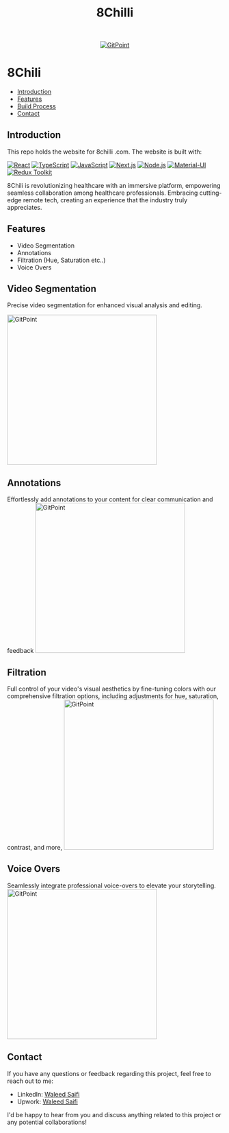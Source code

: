 <h1 align="center"> 8Chilli </h1> <br>
<p align="center">
  <a href="https://gitpoint.co/">
    <img alt="GitPoint" title="GitPoint" src="https://d2c0db5b8fb27c1c9887-9b32efc83a6b298bb22e7a1df0837426.ssl.cf2.rackcdn.com/12297217-hintvr-imitation-2116x1446.jpeg.png" >
  </a>
</p>



# 8Chili



- [Introduction](#introduction)
- [Features](#features)
- [Build Process](#build-process)
- [Contact](#contact)








## Introduction

This repo holds the website for 8chilli .com. The website is built with:

[![React](https://img.shields.io/badge/React-17.x-blue)](https://reactjs.org/)
[![TypeScript](https://img.shields.io/badge/TypeScript-4.x-blue)](https://www.typescriptlang.org/)
[![JavaScript](https://img.shields.io/badge/JavaScript-ES6-yellow)](https://www.ecma-international.org/ecma-262/6.0/)
[![Next.js](https://img.shields.io/badge/Next.js-12.x-lightgrey)](https://nextjs.org/)
[![Node.js](https://img.shields.io/badge/Node.js-16.x-green)](https://nodejs.org/)
[![Material-UI](https://img.shields.io/badge/Material--UI-5.x-blueviolet)](https://mui.com/)
[![Redux Toolkit](https://img.shields.io/badge/Redux%20Toolkit-1.x-purple)](https://redux-toolkit.js.org/)



8Chili is revolutionizing healthcare with an immersive platform, empowering seamless collaboration among healthcare professionals. Embracing cutting-edge remote tech, creating an experience that the industry truly appreciates.
## Features

- Video Segmentation
- Annotations
- Filtration (Hue, Saturation etc..)
- Voice Overs


## Video Segmentation

Precise video segmentation for enhanced visual analysis and editing.

 <img alt="GitPoint" title="GitPoint" src="https://i.imgur.com/oz1tyKh.png" width="350px" >



## Annotations

Effortlessly add annotations to your content for clear communication and feedback
 <img alt="GitPoint" title="GitPoint" src="https://i.imgur.com/oz1tyKh.png" width="350px" >


## Filtration

Full control of your video's visual aesthetics by fine-tuning colors with our comprehensive filtration options, including adjustments for hue, saturation, contrast, and more,
 <img alt="GitPoint" title="GitPoint" src="https://i.imgur.com/oz1tyKh.png" width="350px" >


## Voice Overs
Seamlessly integrate professional voice-overs to elevate your storytelling.
 <img alt="GitPoint" title="GitPoint" src="https://i.imgur.com/oz1tyKh.png" width="350px" >





## Contact

If you have any questions or feedback regarding this project, feel free to reach out to me:


- LinkedIn: [Waleed Saifi](https://www.linkedin.com/in/javascript-web-developer/)
- Upwork: [Waleed Saifi](https://www.upwork.com/freelancers/waleedsaifi0890)


I'd be happy to hear from you and discuss anything related to this project or any potential collaborations!
